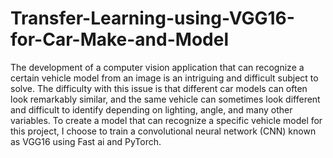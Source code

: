 # Transfer-Learning-using-VGG16-for-Car-Make-and-Model

The development of a computer vision application that can recognize a certain vehicle model from an image is an intriguing and difficult subject to solve. The difficulty with this issue is that different car models can often look remarkably similar, and the same vehicle can sometimes look different and difficult to identify depending on lighting, angle, and many other variables. To create a model that can recognize a specific vehicle model for this project, I choose to train a convolutional neural network (CNN) known as VGG16 using Fast ai and PyTorch.


